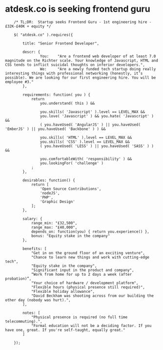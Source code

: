 atdesk.co is seeking frontend guru
========================

		/* TL;DR:  Startup seeks Frontend Guru - 1st engineering hire - £32K-£40K + equity */

		$( "atdesk.co" ).requires({

			title: "Senior Frontend Developer",

			descr: {
					You: 	"Are a frontend web developer of at least 7.0 magnitude on the Richter scale. Your knowledge of Javascript, HTML and CSS tends to inflict suicidal thoughts on inferior developers.",
					We: 	"Are a newly funded tech startup doing really interesting things with professional networking (honestly, it’s possible). We are looking for our first engineering hire. You will be employee #3."
			},

			requirements: function( you ) {
				return
					you.understand( this ) &&

					you.skills( 'Javascript' ).level == LEVEL_MAX &&
					you.love( 'Javascript' ) && you.hate( 'Javascript' ) &&
					( you.haveUsed( 'AngularJS' ) || you.haveUsed( 'EmberJS' ) || you.haveUsed( 'Backbone' ) ) &&

					you.skills( 'HTML' ).level == LEVEL_MAX &&
					you.skills( 'CSS' ).level == LEVEL_MAX &&
					( you.haveUsed( 'LESS' ) || you.haveUsed( 'SASS' ) ) &&

					you.comfortableWith( 'responsibility' ) &&
					you.lookingFor( 'challenge' )
				;
			},

			desirables: function() {
				return [
					'Open Source Contributions',
					'nodeJS',
					'PHP',
					'Graphic Design'
				];
			},

			salary: {
				range_min: "£32,500",
				range_max: "£40,000",
				depends_on: function(you) { return you.experience() },
				bonus: "Equity stake in the company"
			},

			benefits: [
				"Get in on the ground floor of an exciting venture",
				"Chance to learn new things and work with cutting-edge tech",
				"Equity stake in the company",
				"Significant input in the product and company",
				“Work from home for up to 2 days a week (after probation)”,
				"Your choice of hardware / development platform",
				"Flexible hours (physical presence still required)",
				"Flexible holiday allowance",
				"David Beckham was shooting across from our building the other day (nobody was hurt).",
			],

			notes: [
				"Physical presence is required (no full time telecommuting).",
				"Formal education will not be a deciding factor. If you have one, great. If you're self-taught, equally great."
			]

		});

